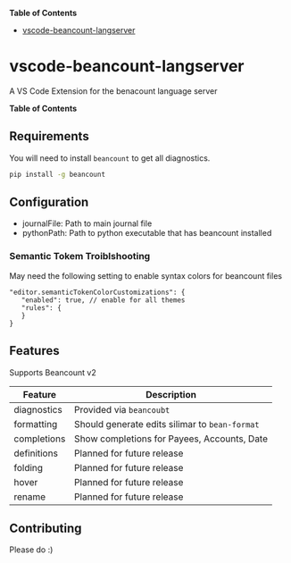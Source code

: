 <!-- START doctoc generated TOC please keep comment here to allow auto update -->
<!-- DON'T EDIT THIS SECTION, INSTEAD RE-RUN doctoc TO UPDATE -->
**Table of Contents**

- [vscode-beancount-langserver](#vscode-beancount-langserver)

<!-- END doctoc generated TOC please keep comment here to allow auto update -->

# vscode-beancount-langserver
A VS Code Extension for the benacount language server

<!-- START doctoc generated TOC please keep comment here to allow auto update -->
<!-- DON'T EDIT THIS SECTION, INSTEAD RE-RUN doctoc TO UPDATE -->
**Table of Contents**

<!-- END doctoc generated TOC please keep comment here to allow auto update -->

## Requirements

You will need to install `beancount` to get all diagnostics.

```sh
pip install -g beancount
```

## Configuration

 - journalFile: Path to main journal file
 - pythonPath: Path to python executable that has beancount installed

### Semantic Tokem Troiblshooting

 May need the following setting to enable syntax colors for beancount files
 ```
 "editor.semanticTokenColorCustomizations": {
	"enabled": true, // enable for all themes
	"rules": {
	}
}
 ```

## Features

Supports Beancount v2

| Feature          | Description                                                                                                                                          |
| ---------------- | ----------------------------------------------------------|
| diagnostics      | Provided via `beancoubt`                                  |
| formatting       | Should generate edits silimar to `bean-format`            |
| completions      | Show completions for Payees, Accounts, Date               |
| definitions      | Planned for future release                                |
| folding          | Planned for future release                                |
| hover            | Planned for future release                                |
| rename           | Planned for future release                                |

## Contributing

Please do :)
